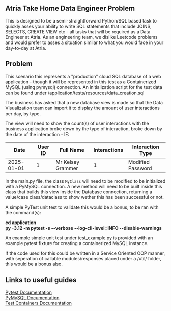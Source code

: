 ## Atria Take Home Data Engineer Problem

This is designed to be a semi-straightforward Python/SQL based task to quickly asses your ability to write SQL statements that include JOINS, SELECTS, CREATE VIEW etc - all tasks that will be required as a Data Engineer at Atria.
As an engineering team, we dislike Leetcode problems and would prefer to asses a situation similar to what you would face in your day-to-day at Atria.
## Problem

This scenario this represents a "production" cloud SQL database of a web application - though it will be represented in this test as a Containerized MySQL (using pymysql) connection. An initialization script for the test data can be found under /application/tests/resources/data_creation.sql

The business has asked that a new database view is made so that the Data Visualization team can import it to display the amount of user interactions per day, by type.

The view will need to show the count(s) of user interactions with the business application broke down by the type of interaction, broke down by the date of the interaction - IE:

|Date       | User ID | Full Name          | Interactions | Interaction Type  |
|-----------|---------|--------------------|--------------|-------------------|
|2025-01-01 | 1       | Mr Kelsey Grammer  | 1            | Modified Password |

In the main.py file, the class `MyClass` will need to be modified to be initialized with a PyMySQL connection. A new method will need to be built inside this class that builds this view inside the Database connection, returning a value/case class/dataclass to show wether this has been successful or not.

A simple PyTest unit test to validate this would be a bonus, to be ran with the command(s):

**cd application**  
**py -3.12 -m pytest -s --verbose --log-cli-level=INFO --disable-warnings**

An example simple unit test under test_example.py is provided with an example pytest fixture for creating a containerized MySQL instance.

If the code used for this could be written in a Service Oriented OOP manner, with seperation of callable modules/responses placed under a /util/ folder, this would be a bonus also.
## Links to useful guides

[Pytest Documentation](https://docs.pytest.org/en/stable/)  
[PyMySQL Documentation](https://pymysql.readthedocs.io/en/latest/)  
[Test Containers Documentation](https://testcontainers.com/guides/getting-started-with-testcontainers-for-python/)  